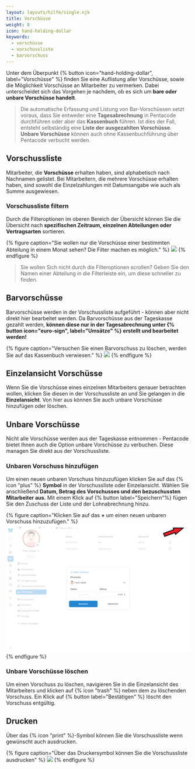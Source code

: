 ```yaml
---
layout: layouts/hilfe/single.njk
title: Vorschüsse
weight: 8
icon: hand-holding-dollar
keywords:
  - vorschüsse
  - vorschussliste
  - barvorschuss
---
```


Unter dem Überpunkt {% button icon="hand-holding-dollar", label="Vorschüsse" %} finden Sie eine Auflistung aller Vorschüsse, sowie die Möglichkeit Vorschüsse an Mitarbeiter zu vermerken. Dabei unterscheidet sich das Vorgehen je nachdem, ob es sich um **bare oder unbare Vorschüsse handelt**. 

> Die automatische Erfassung und Listung von Bar-Vorschüssen setzt voraus, dass Sie entweder eine **Tagesabrechnung** in Pentacode durchführen oder aber das **Kassenbuch** führen. Ist dies der Fall, entsteht selbständig eine **Liste der ausgezahlten Vorschüsse**. **Unbare Vorschüsse** können auch ohne Kassenbuchführung über Pentacode verbucht werden. 

## Vorschussliste

Mitarbeiter, die **Vorschüsse** erhalten haben, sind alphabetisch nach Nachnamen gelistet.
Bei Mitarbeitern, die mehrere Vorschüsse erhalten haben, sind sowohl die Einzelzahlungen mit Datumsangabe wie auch als Summe ausgewiesen.

### Vorschussliste filtern

Durch die Filteroptionen im oberen Bereich der Übersicht können Sie die Übersicht nach **spezifischen Zeitraum, einzelnen Abteilungen oder Vertragsarten** sortieren. 

{% figure caption="Sie wollen nur die Vorschüsse einer bestimmten Abteilung in einem Monat sehen? Die Filter machen es möglich." %}
<img src="vorschussliste.webp" />
{% endfigure %}

> Sie wollen Sich nicht durch die Filteroptionen scrollen? Geben Sie den Namen einer Abteilung in die Filterleiste ein, um diese schneller zu finden. 

## Barvorschüsse

Barvorschüsse werden in der Vorschussliste aufgeführt - können aber nicht direkt hier bearbeitet werden. Da Barvorschüsse aus der Tageskasse gezahlt werden, **können diese nur in der Tagesabrechnung unter {% button icon="euro-sign", label="Umsätze" %} erstellt und bearbeitet werden!**

{% figure caption="Versuchen Sie einen Barvorschuss zu löschen, werden Sie auf das Kassenbuch verwiesen." %}
<img src="barvorschuss.webp" />
{% endfigure %}

## Einzelansicht Vorschüsse

Wenn Sie die Vorschüsse eines einzelnen Mitarbeiters genauer betrachten wollen, klicken Sie diesen in der Vorschussliste an und Sie gelangen in die **Einzelansicht**. Von hier aus können Sie auch unbare Vorschüsse hinzufügen oder löschen.

## Unbare Vorschüsse 

Nicht alle Vorschüsse werden aus der Tageskasse entnommen - Pentacode bietet Ihnen auch die Option unbare Vorschüsse zu verbuchen. Diese managen Sie direkt aus der Vorschussliste.

### Unbaren Vorschuss hinzufügen

Um einen neuen unbaren Vorschuss hinzuzufügen klicken Sie auf das {% icon "plus" %} **Symbol** in der Vorschussliste oder Einzelansicht. Wählen Sie anschließend **Datum, Betrag des Vorschusses und den bezuschussten Mitarbeiter aus.** Mit einem Klick auf {% button label="Speichern"%} fügen Sie den Zuschuss der Liste und der Lohnabrechnung hinzu. 

{% figure caption="Klicken Sie auf das **+** um einen neuen unbaren Vorschuss hinzuzufügen." %}
<img src="vorschuss_hinzufügen.png" />
{% endfigure %}

### Unbare Vorschüsse löschen

Um einen Vorschuss zu löschen, navigieren Sie in die Einzelansicht des Mitarbeiters und klicken auf {% icon "trash" %} neben dem zu löschenden Vorschuss. Ein Klick auf {% button label="Bestätigen" %} löscht den Vorschuss entgültig. 

## Drucken

Über das {% icon "print" %}-Symbol können Sie die Vorschussliste wenn gewünscht auch ausdrucken.

{% figure caption="Über das Druckersymbol können Sie die Vorschussliste ausdrucken" %}
<img src="vorschuss_durcken.webp" />
{% endfigure %}
